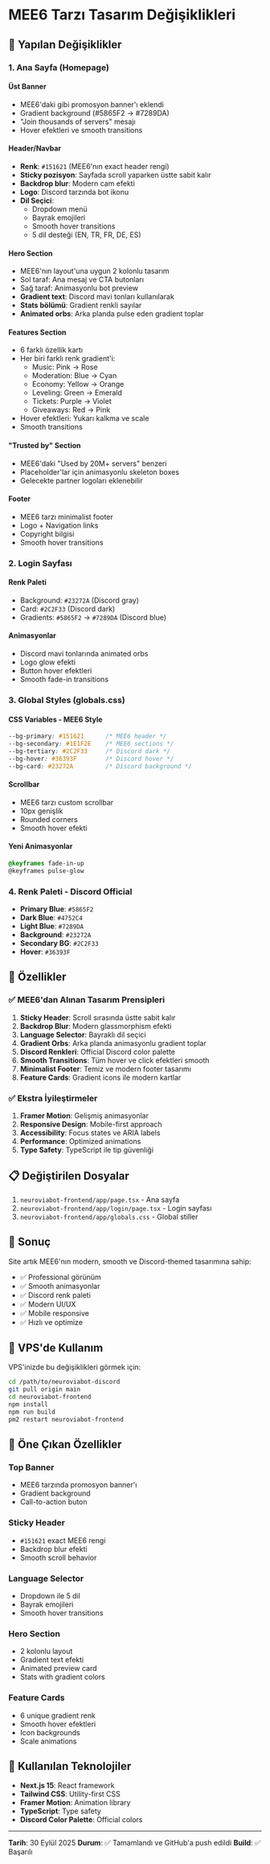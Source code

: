 # MEE6 Tarzı Tasarım Değişiklikleri

## 🎨 Yapılan Değişiklikler

### 1. Ana Sayfa (Homepage)

#### Üst Banner
- MEE6'daki gibi promosyon banner'ı eklendi
- Gradient background (#5865F2 → #7289DA)
- "Join thousands of servers" mesajı
- Hover efektleri ve smooth transitions

#### Header/Navbar
- **Renk**: `#151621` (MEE6'nın exact header rengi)
- **Sticky pozisyon**: Sayfada scroll yaparken üstte sabit kalır
- **Backdrop blur**: Modern cam efekti
- **Logo**: Discord tarzında bot ikonu
- **Dil Seçici**: 
  - Dropdown menü
  - Bayrak emojileri
  - Smooth hover transitions
  - 5 dil desteği (EN, TR, FR, DE, ES)

#### Hero Section
- MEE6'nın layout'una uygun 2 kolonlu tasarım
- Sol taraf: Ana mesaj ve CTA butonları
- Sağ taraf: Animasyonlu bot preview
- **Gradient text**: Discord mavi tonları kullanılarak
- **Stats bölümü**: Gradient renkli sayılar
- **Animated orbs**: Arka planda pulse eden gradient toplar

#### Features Section
- 6 farklı özellik kartı
- Her biri farklı renk gradient'i:
  - Music: Pink → Rose
  - Moderation: Blue → Cyan
  - Economy: Yellow → Orange
  - Leveling: Green → Emerald
  - Tickets: Purple → Violet
  - Giveaways: Red → Pink
- Hover efektleri: Yukarı kalkma ve scale
- Smooth transitions

#### "Trusted by" Section
- MEE6'daki "Used by 20M+ servers" benzeri
- Placeholder'lar için animasyonlu skeleton boxes
- Gelecekte partner logoları eklenebilir

#### Footer
- MEE6 tarzı minimalist footer
- Logo + Navigation links
- Copyright bilgisi
- Smooth hover transitions

### 2. Login Sayfası

#### Renk Paleti
- Background: `#23272A` (Discord gray)
- Card: `#2C2F33` (Discord dark)
- Gradients: `#5865F2` → `#7289DA` (Discord blue)

#### Animasyonlar
- Discord mavi tonlarında animated orbs
- Logo glow efekti
- Button hover efektleri
- Smooth fade-in transitions

### 3. Global Styles (globals.css)

#### CSS Variables - MEE6 Style
```css
--bg-primary: #151621      /* MEE6 header */
--bg-secondary: #1E1F2E    /* MEE6 sections */
--bg-tertiary: #2C2F33     /* Discord dark */
--bg-hover: #36393F        /* Discord hover */
--bg-card: #23272A         /* Discord background */
```

#### Scrollbar
- MEE6 tarzı custom scrollbar
- 10px genişlik
- Rounded corners
- Smooth hover efekti

#### Yeni Animasyonlar
```css
@keyframes fade-in-up
@keyframes pulse-glow
```

### 4. Renk Paleti - Discord Official

- **Primary Blue**: `#5865F2`
- **Dark Blue**: `#4752C4`
- **Light Blue**: `#7289DA`
- **Background**: `#23272A`
- **Secondary BG**: `#2C2F33`
- **Hover**: `#36393F`

## 🚀 Özellikler

### ✅ MEE6'dan Alınan Tasarım Prensipleri

1. **Sticky Header**: Scroll sırasında üstte sabit kalır
2. **Backdrop Blur**: Modern glassmorphism efekti
3. **Language Selector**: Bayraklı dil seçici
4. **Gradient Orbs**: Arka planda animasyonlu gradient toplar
5. **Discord Renkleri**: Official Discord color palette
6. **Smooth Transitions**: Tüm hover ve click efektleri smooth
7. **Minimalist Footer**: Temiz ve modern footer tasarımı
8. **Feature Cards**: Gradient icons ile modern kartlar

### ✅ Ekstra İyileştirmeler

1. **Framer Motion**: Gelişmiş animasyonlar
2. **Responsive Design**: Mobile-first approach
3. **Accessibility**: Focus states ve ARIA labels
4. **Performance**: Optimized animations
5. **Type Safety**: TypeScript ile tip güvenliği

## 📋 Değiştirilen Dosyalar

1. `neuroviabot-frontend/app/page.tsx` - Ana sayfa
2. `neuroviabot-frontend/app/login/page.tsx` - Login sayfası
3. `neuroviabot-frontend/app/globals.css` - Global stiller

## 🎯 Sonuç

Site artık MEE6'nın modern, smooth ve Discord-themed tasarımına sahip:

- ✅ Professional görünüm
- ✅ Smooth animasyonlar
- ✅ Discord renk paleti
- ✅ Modern UI/UX
- ✅ Mobile responsive
- ✅ Hızlı ve optimize

## 🔧 VPS'de Kullanım

VPS'inizde bu değişiklikleri görmek için:

```bash
cd /path/to/neuroviabot-discord
git pull origin main
cd neuroviabot-frontend
npm install
npm run build
pm2 restart neuroviabot-frontend
```

## 📸 Öne Çıkan Özellikler

### Top Banner
- MEE6 tarzında promosyon banner'ı
- Gradient background
- Call-to-action buton

### Sticky Header
- `#151621` exact MEE6 rengi
- Backdrop blur efekti
- Smooth scroll behavior

### Language Selector
- Dropdown ile 5 dil
- Bayrak emojileri
- Smooth hover transitions

### Hero Section
- 2 kolonlu layout
- Gradient text efekti
- Animated preview card
- Stats with gradient colors

### Feature Cards
- 6 unique gradient renk
- Smooth hover efektleri
- Icon backgrounds
- Scale animations

## 🎨 Kullanılan Teknolojiler

- **Next.js 15**: React framework
- **Tailwind CSS**: Utility-first CSS
- **Framer Motion**: Animation library
- **TypeScript**: Type safety
- **Discord Color Palette**: Official colors

---

**Tarih**: 30 Eylül 2025
**Durum**: ✅ Tamamlandı ve GitHub'a push edildi
**Build**: ✅ Başarılı
